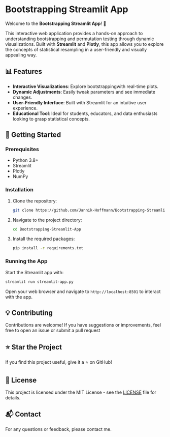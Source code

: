 # Bootstrapping Streamlit App

Welcome to the **Bootstrapping Streamlit App**! 🚀

This interactive web application provides a hands-on approach to understanding bootstrapping and permutation testing through dynamic visualizations. Built with **Streamlit** and **Plotly**, this app allows you to explore the concepts of statistical resampling in a user-friendly and visually appealing way.

## 📊 Features

- **Interactive Visualizations**: Explore bootstrappingwith real-time plots.
- **Dynamic Adjustments**: Easily tweak parameters and see immediate changes.
- **User-Friendly Interface**: Built with Streamlit for an intuitive user experience.
- **Educational Tool**: Ideal for students, educators, and data enthusiasts looking to grasp statistical concepts.

## 🔧 Getting Started

### Prerequisites

- Python 3.8+
- Streamlit
- Plotly
- NumPy

### Installation

1. Clone the repository:

   ```bash
   git clone https://github.com/Jannik-Hoffmann/Bootstrapping-Streamlit-App.git
   ```

2. Navigate to the project directory:

   ```bash
   cd Bootstrapping-Streamlit-App
   ```

3. Install the required packages:

   ```bash
   pip install -r requirements.txt
   ```

### Running the App

Start the Streamlit app with:

```bash
streamlit run streamlit-app.py
```

Open your web browser and navigate to `http://localhost:8501` to interact with the app.

## 💡 Contributing

Contributions are welcome! If you have suggestions or improvements, feel free to open an issue or submit a pull request

## ⭐ Star the Project

If you find this project useful, give it a ⭐ on GitHub!

## 📄 License

This project is licensed under the MIT License - see the [LICENSE](LICENSE) file for details.

## 📬 Contact

For any questions or feedback, please contact me.
